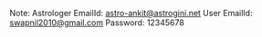 
Note:
Astrologer EmailId: astro-ankit@astrogini.net
User EmailId: swapnil2010@gmail.com
Password: 12345678





